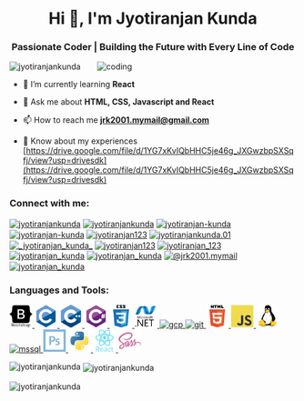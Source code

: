 <h1 align="center">Hi 👋, I'm Jyotiranjan Kunda</h1>
<h3 align="center">Passionate Coder | Building the Future with Every Line of Code</h3>

<img align = "right" alt = "coding" width = "350" src = "https://user-images.githubusercontent.com/55389276/140866485-8fb1c876-9a8f-4d6a-98dc-08c4981eaf70.gif">

<p align="left"> <img src="https://komarev.com/ghpvc/?username=jyotiranjankunda&label=Profile%20views&color=0e75b6&style=flat" alt="jyotiranjankunda" /> </p>

- 🌱 I’m currently learning **React**

- 💬 Ask me about **HTML, CSS, Javascript and React**

- 📫 How to reach me **jrk2001.mymail@gmail.com**

- 📄 Know about my experiences [https://drive.google.com/file/d/1YG7xKvIQbHHC5je46g_JXGwzbpSXSqfj/view?usp=drivesdk](https://drive.google.com/file/d/1YG7xKvIQbHHC5je46g_JXGwzbpSXSqfj/view?usp=drivesdk)

<h3 align="left">Connect with me:</h3>
<p align="left">
<a href="https://codepen.io/jyotiranjankunda" target="blank"><img align="center" src="https://raw.githubusercontent.com/rahuldkjain/github-profile-readme-generator/master/src/images/icons/Social/codepen.svg" alt="jyotiranjankunda" height="30" width="40" /></a>
<a href="https://dev.to/jyotiranjankunda" target="blank"><img align="center" src="https://raw.githubusercontent.com/rahuldkjain/github-profile-readme-generator/master/src/images/icons/Social/devto.svg" alt="jyotiranjankunda" height="30" width="40" /></a>
<a href="https://linkedin.com/in/jyotiranjan-kunda" target="blank"><img align="center" src="https://raw.githubusercontent.com/rahuldkjain/github-profile-readme-generator/master/src/images/icons/Social/linked-in-alt.svg" alt="jyotiranjan-kunda" height="30" width="40" /></a>
<a href="https://stackoverflow.com/users/jyotiranjan-kunda" target="blank"><img align="center" src="https://raw.githubusercontent.com/rahuldkjain/github-profile-readme-generator/master/src/images/icons/Social/stack-overflow.svg" alt="jyotiranjan-kunda" height="30" width="40" /></a>
<a href="https://codesandbox.com/jyotiranjan123" target="blank"><img align="center" src="https://raw.githubusercontent.com/rahuldkjain/github-profile-readme-generator/master/src/images/icons/Social/codesandbox.svg" alt="jyotiranjan123" height="30" width="40" /></a>
<a href="https://fb.com/jyotiranjankunda.01" target="blank"><img align="center" src="https://raw.githubusercontent.com/rahuldkjain/github-profile-readme-generator/master/src/images/icons/Social/facebook.svg" alt="jyotiranjankunda.01" height="30" width="40" /></a>
<a href="https://instagram.com/_jyotiranjan_kunda_" target="blank"><img align="center" src="https://raw.githubusercontent.com/rahuldkjain/github-profile-readme-generator/master/src/images/icons/Social/instagram.svg" alt="_jyotiranjan_kunda_" height="30" width="40" /></a>
<a href="https://www.codechef.com/users/jyotiranjan123" target="blank"><img align="center" src="https://cdn.jsdelivr.net/npm/simple-icons@3.1.0/icons/codechef.svg" alt="jyotiranjan123" height="30" width="40" /></a>
<a href="https://www.hackerrank.com/jyotiranjan_123" target="blank"><img align="center" src="https://raw.githubusercontent.com/rahuldkjain/github-profile-readme-generator/master/src/images/icons/Social/hackerrank.svg" alt="jyotiranjan_123" height="30" width="40" /></a>
<a href="https://codeforces.com/profile/jyotiranjan_kunda" target="blank"><img align="center" src="https://raw.githubusercontent.com/rahuldkjain/github-profile-readme-generator/master/src/images/icons/Social/codeforces.svg" alt="jyotiranjan_kunda" height="30" width="40" /></a>
<a href="https://www.leetcode.com/jyotiranjan_kunda" target="blank"><img align="center" src="https://raw.githubusercontent.com/rahuldkjain/github-profile-readme-generator/master/src/images/icons/Social/leet-code.svg" alt="jyotiranjan_kunda" height="30" width="40" /></a>
<a href="https://www.hackerearth.com/@jrk2001.mymail" target="blank"><img align="center" src="https://raw.githubusercontent.com/rahuldkjain/github-profile-readme-generator/master/src/images/icons/Social/hackerearth.svg" alt="@jrk2001.mymail" height="30" width="40" /></a>
<a href="https://auth.geeksforgeeks.org/user/jyotiranjan_kunda" target="blank"><img align="center" src="https://raw.githubusercontent.com/rahuldkjain/github-profile-readme-generator/master/src/images/icons/Social/geeks-for-geeks.svg" alt="jyotiranjan_kunda" height="30" width="40" /></a>
</p>

<h3 align="left">Languages and Tools:</h3>
<p align="left"> <a href="https://getbootstrap.com" target="_blank" rel="noreferrer"> <img src="https://raw.githubusercontent.com/devicons/devicon/master/icons/bootstrap/bootstrap-plain-wordmark.svg" alt="bootstrap" width="40" height="40"/> </a> <a href="https://www.cprogramming.com/" target="_blank" rel="noreferrer"> <img src="https://raw.githubusercontent.com/devicons/devicon/master/icons/c/c-original.svg" alt="c" width="40" height="40"/> </a> <a href="https://www.w3schools.com/cpp/" target="_blank" rel="noreferrer"> <img src="https://raw.githubusercontent.com/devicons/devicon/master/icons/cplusplus/cplusplus-original.svg" alt="cplusplus" width="40" height="40"/> </a> <a href="https://www.w3schools.com/cs/" target="_blank" rel="noreferrer"> <img src="https://raw.githubusercontent.com/devicons/devicon/master/icons/csharp/csharp-original.svg" alt="csharp" width="40" height="40"/> </a> <a href="https://www.w3schools.com/css/" target="_blank" rel="noreferrer"> <img src="https://raw.githubusercontent.com/devicons/devicon/master/icons/css3/css3-original-wordmark.svg" alt="css3" width="40" height="40"/> </a> <a href="https://dotnet.microsoft.com/" target="_blank" rel="noreferrer"> <img src="https://raw.githubusercontent.com/devicons/devicon/master/icons/dot-net/dot-net-original-wordmark.svg" alt="dotnet" width="40" height="40"/> </a> <a href="https://cloud.google.com" target="_blank" rel="noreferrer"> <img src="https://www.vectorlogo.zone/logos/google_cloud/google_cloud-icon.svg" alt="gcp" width="40" height="40"/> </a> <a href="https://git-scm.com/" target="_blank" rel="noreferrer"> <img src="https://www.vectorlogo.zone/logos/git-scm/git-scm-icon.svg" alt="git" width="40" height="40"/> </a> <a href="https://www.w3.org/html/" target="_blank" rel="noreferrer"> <img src="https://raw.githubusercontent.com/devicons/devicon/master/icons/html5/html5-original-wordmark.svg" alt="html5" width="40" height="40"/> </a> <a href="https://developer.mozilla.org/en-US/docs/Web/JavaScript" target="_blank" rel="noreferrer"> <img src="https://raw.githubusercontent.com/devicons/devicon/master/icons/javascript/javascript-original.svg" alt="javascript" width="40" height="40"/> </a> <a href="https://www.linux.org/" target="_blank" rel="noreferrer"> <img src="https://raw.githubusercontent.com/devicons/devicon/master/icons/linux/linux-original.svg" alt="linux" width="40" height="40"/> </a> <a href="https://www.microsoft.com/en-us/sql-server" target="_blank" rel="noreferrer"> <img src="https://www.svgrepo.com/show/303229/microsoft-sql-server-logo.svg" alt="mssql" width="40" height="40"/> </a> <a href="https://www.photoshop.com/en" target="_blank" rel="noreferrer"> <img src="https://raw.githubusercontent.com/devicons/devicon/master/icons/photoshop/photoshop-line.svg" alt="photoshop" width="40" height="40"/> </a> <a href="https://www.python.org" target="_blank" rel="noreferrer"> <img src="https://raw.githubusercontent.com/devicons/devicon/master/icons/python/python-original.svg" alt="python" width="40" height="40"/> </a> <a href="https://reactjs.org/" target="_blank" rel="noreferrer"> <img src="https://raw.githubusercontent.com/devicons/devicon/master/icons/react/react-original-wordmark.svg" alt="react" width="40" height="40"/> </a> <a href="https://sass-lang.com" target="_blank" rel="noreferrer"> <img src="https://raw.githubusercontent.com/devicons/devicon/master/icons/sass/sass-original.svg" alt="sass" width="40" height="40"/> </a> </p>

<p><img align="left" src="https://github-readme-stats.vercel.app/api/top-langs?username=jyotiranjankunda&show_icons=true&locale=en&layout=compact" alt="jyotiranjankunda" /></p>

<p>&nbsp;<img align="center" src="https://github-readme-stats.vercel.app/api?username=jyotiranjankunda&show_icons=true&locale=en" alt="jyotiranjankunda" /></p>

<p><img align="center" src="https://github-readme-streak-stats.herokuapp.com/?user=jyotiranjankunda&" alt="jyotiranjankunda" /></p>
